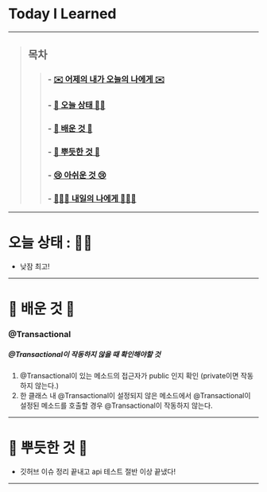 

# Today I Learned

---

> ## 목차
>
> > ###  - [✉️ 어제의 내가 오늘의 나에게 ✉️](#%EF%B8%8F-%EC%96%B4%EC%A0%9C%EC%9D%98-%EB%82%B4%EA%B0%80-%EC%98%A4%EB%8A%98%EC%9D%98-%EB%82%98%EC%97%90%EA%B2%8C-%EF%B8%8F)
> >
> > ###  - [👵 오늘 상태 👵🏻](#%EC%98%A4%EB%8A%98-%EC%83%81%ED%83%9C--)
> >
> > ###  - [🧐 배운 것 🧐](#-%EB%B0%B0%EC%9A%B4-%EA%B2%83-)
> >
> > ###  - [🥰 뿌듯한 것 🥰](#-%EB%BF%8C%EB%93%AF%ED%95%9C-%EA%B2%83-)
> >
> > ###  - [😢 아쉬운 것 😢](#-%EC%95%84%EC%89%AC%EC%9A%B4-%EA%B2%83-)
> >
> > ###  - [🙋🏻‍♀️ 내일의 나에게 🙋🏻‍♀️](#%EF%B8%8F-%EB%82%B4%EC%9D%BC%EC%9D%98-%EB%82%98%EC%97%90%EA%B2%8C-%EF%B8%8F)

---

# 오늘 상태 : 👵🏻

- 낮잠 최고!

---

# 🧐 배운 것 🧐

### @Transactional

##### @Transactional이 작동하지 않을 때 확인해야할 것

1. @Transactional이 있는 메소드의 접근자가 public 인지 확인 (private이면 작동하지 않는다.)
2. 한 클래스 내 @Transactional이 설정되지 않은 메소드에서 @Transactional이 설정된 메소드를 호출할 경우 @Transactional이 작동하지 않는다.


---

# 🥰 뿌듯한 것 🥰

- 깃허브 이슈 정리 끝내고 api 테스트 절반 이상 끝냈다!

---



